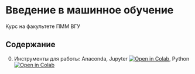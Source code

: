 # Введение в машинное обучение

Курс на факультете ПММ ВГУ

## Содержание

0. Инструменты для работы: Anaconda, Jupyter [![Open in Colab](https://colab.research.google.com/assets/colab-badge.svg)](https://colab.research.google.com/github/pokidyshev/ml-intro-course-vsu/blob/master/lecture_0/tools.ipynb), Python [![Open in Colab](https://colab.research.google.com/assets/colab-badge.svg)](https://colab.research.google.com/github/pokidyshev/ml-intro-course-vsu/blob/master/lecture_0/python.ipynb)
